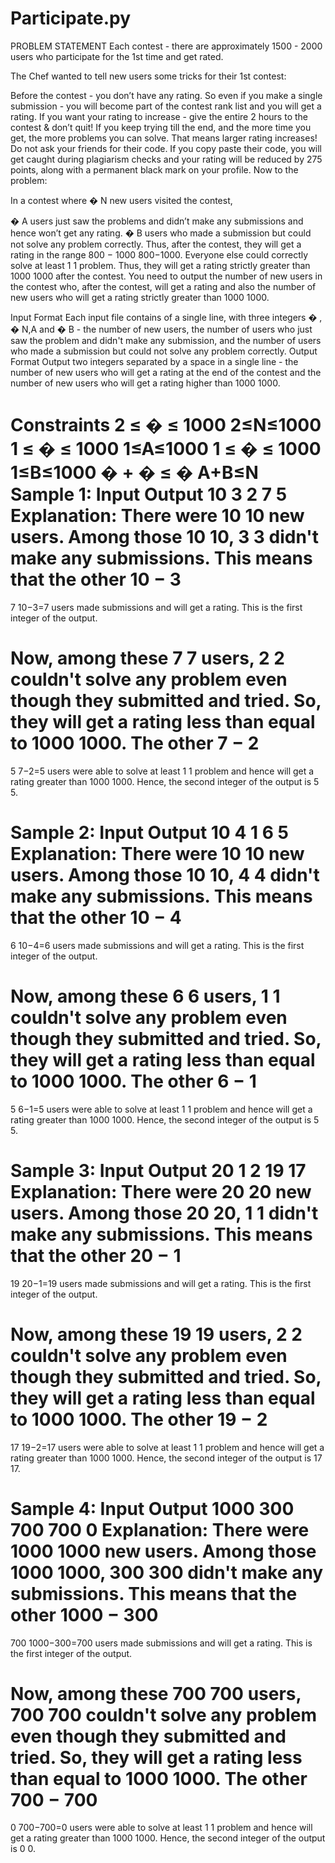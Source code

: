 # Participate.py
PROBLEM STATEMENT
Each contest - there are approximately 1500 - 2000 users who participate for the 1st time and get rated.

The Chef wanted to tell new users some tricks for their 1st contest:

Before the contest - you don’t have any rating. So even if you make a single submission - you will become part of the contest rank list and you will get a rating.
If you want your rating to increase - give the entire 2 hours to the contest & don’t quit! If you keep trying till the end, and the more time you get, the more problems you can solve. That means larger rating increases!
Do not ask your friends for their code. If you copy paste their code, you will get caught during plagiarism checks and your rating will be reduced by 275 points, along with a permanent black mark on your profile.
Now to the problem:

In a contest where 
�
N new users visited the contest,

�
A users just saw the problems and didn’t make any submissions and hence won’t get any rating.
�
B users who made a submission but could not solve any problem correctly. Thus, after the contest, they will get a rating in the range 
800
−
1000
800−1000.
Everyone else could correctly solve at least 
1
1 problem. Thus, they will get a rating strictly greater than 
1000
1000 after the contest.
You need to output the number of new users in the contest who, after the contest, will get a rating and also the number of new users who will get a rating strictly greater than 
1000
1000.

Input Format
Each input file contains of a single line, with three integers 
�
,
�
N,A and 
�
B - the number of new users, the number of users who just saw the problem and didn't make any submission, and the number of users who made a submission but could not solve any problem correctly.
Output Format
Output two integers separated by a space in a single line - the number of new users who will get a rating at the end of the contest and the number of new users who will get a rating higher than 
1000
1000.

Constraints
2
≤
�
≤
1000
2≤N≤1000
1
≤
�
≤
1000
1≤A≤1000
1
≤
�
≤
1000
1≤B≤1000
�
+
�
≤
�
A+B≤N
Sample 1:
Input
Output
10 3 2
7 5
Explanation:
There were 
10
10 new users. Among those 
10
10, 
3
3 didn't make any submissions. This means that the other 
10
−
3
=
7
10−3=7 users made submissions and will get a rating. This is the first integer of the output.

Now, among these 
7
7 users, 
2
2 couldn't solve any problem even though they submitted and tried. So, they will get a rating less than equal to 
1000
1000. The other 
7
−
2
=
5
7−2=5 users were able to solve at least 
1
1 problem and hence will get a rating greater than 
1000
1000. Hence, the second integer of the output is 
5
5.

Sample 2:
Input
Output
10 4 1
6 5
Explanation:
There were 
10
10 new users. Among those 
10
10, 
4
4 didn't make any submissions. This means that the other 
10
−
4
=
6
10−4=6 users made submissions and will get a rating. This is the first integer of the output.

Now, among these 
6
6 users, 
1
1 couldn't solve any problem even though they submitted and tried. So, they will get a rating less than equal to 
1000
1000. The other 
6
−
1
=
5
6−1=5 users were able to solve at least 
1
1 problem and hence will get a rating greater than 
1000
1000. Hence, the second integer of the output is 
5
5.

Sample 3:
Input
Output
20 1 2
19 17
Explanation:
There were 
20
20 new users. Among those 
20
20, 
1
1 didn't make any submissions. This means that the other 
20
−
1
=
19
20−1=19 users made submissions and will get a rating. This is the first integer of the output.

Now, among these 
19
19 users, 
2
2 couldn't solve any problem even though they submitted and tried. So, they will get a rating less than equal to 
1000
1000. The other 
19
−
2
=
17
19−2=17 users were able to solve at least 
1
1 problem and hence will get a rating greater than 
1000
1000. Hence, the second integer of the output is 
17
17.

Sample 4:
Input
Output
1000 300 700
700 0
Explanation:
There were 
1000
1000 new users. Among those 
1000
1000, 
300
300 didn't make any submissions. This means that the other 
1000
−
300
=
700
1000−300=700 users made submissions and will get a rating. This is the first integer of the output.

Now, among these 
700
700 users, 
700
700 couldn't solve any problem even though they submitted and tried. So, they will get a rating less than equal to 
1000
1000. The other 
700
−
700
=
0
700−700=0 users were able to solve at least 
1
1 problem and hence will get a rating greater than 
1000
1000. Hence, the second integer of the output is 
0
0.

